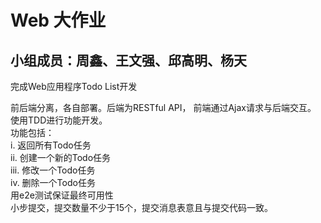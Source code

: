 # Web 大作业

## 小组成员：周鑫、王文强、邱高明、杨天

完成Web应用程序Todo List开发  

前后端分离，各自部署。后端为RESTful API， 前端通过Ajax请求与后端交互。  
使用TDD进行功能开发。  
功能包括：  
i. 返回所有Todo任务  
ii. 创建一个新的Todo任务  
iii. 修改一个Todo任务  
iv. 删除一个Todo任务  
用e2e测试保证最终可用性  
小步提交，提交数量不少于15个，提交消息表意且与提交代码一致。  
